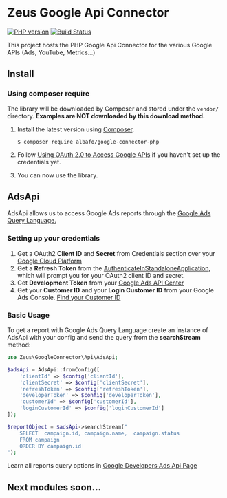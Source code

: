 
# Zeus Google Api Connector

[![PHP version](https://badge.fury.io/ph/albafo%2Fgoogle-connector-php.svg)](https://badge.fury.io/ph/albafo%2Fgoogle-connector-php) [![Build Status](https://travis-ci.org/albafo/google-connector-php.svg?branch=master)](https://travis-ci.org/albafo/google-connector-php)

This project hosts the PHP Google Api Connector for the various Google APIs (Ads, YouTube, Metrics...)

## Install

### Using composer require

The library will be downloaded by Composer and stored under the  `vendor/`  directory.  **Examples are NOT downloaded by this download method.**

1.  Install the latest version using  [Composer](https://getcomposer.org/).
    
    ```
    $ composer require albafo/google-connector-php
    ```
    
2.  Follow  [Using OAuth 2.0 to Access Google APIs](https://developers.google.com/identity/protocols/oauth2)  if you haven't set up the credentials yet.
    
3.  You can now use the library.

## AdsApi

AdsApi allows us to access Google Ads reports through the [Google Ads Query Language.](https://developers.google.com/google-ads/api/docs/query/overview) 

### Setting up your credentials

1. Get a OAuth2 **Client ID** and **Secret** from Credentials section over your [Google Cloud Platform](https://console.cloud.google.com/apis/credentials)
2. Get a **Refresh Token** from the [AuthenticateInStandaloneApplication](https://github.com/googleads/google-ads-php/blob/master/examples/Authentication/AuthenticateInStandaloneApplication.php), which will prompt you for your OAuth2 client ID and secret.
3. Get **Development Token** from your [Google Ads API Center](https://ads.google.com/aw/apicenter)
4. Get your **Customer ID** and your **Login Customer ID** from your Google Ads Console. [Find your Customer ID](https://support.google.com/google-ads/answer/1704344?hl=en)

### Basic Usage

To get a report with Google Ads Query Language create an instance of AdsApi with your config and send the query from the **searchStream** method:

```php    
use Zeus\GoogleConnector\Api\AdsApi;

$adsApi = AdsApi::fromConfig([  
    'clientId' => $config['clientId'],  
    'clientSecret' => $config['clientSecret'],  
    'refreshToken' => $config['refreshToken'],  
    'developerToken' => $config['developerToken'],  
    'customerId' => $config['customerId'],  
    'loginCustomerId' => $config['loginCustomerId']  
]);

$reportObject = $adsApi->searchStream("
    SELECT  campaign.id, campaign.name,  campaign.status
    FROM campaign 
    ORDER BY campaign.id
");
```

Learn all reports query options in [Google Developers Ads Api Page](https://developers.google.com/google-ads/api/docs/reporting/example) 

## Next modules soon...
